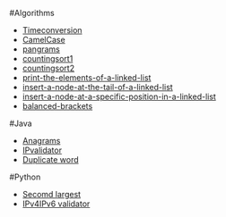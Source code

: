 #Algorithms
* [Timeconversion](https://www.hackerrank.com/challenges/time-conversion)
* [CamelCase](https://www.hackerrank.com/challenges/camelcase)
* [pangrams](https://www.hackerrank.com/challenges/pangrams)
* [countingsort1](https://www.hackerrank.com/challenges/countingsort1)
* [countingsort2](https://www.hackerrank.com/challenges/countingsort2)
* [print-the-elements-of-a-linked-list](https://www.hackerrank.com/challenges/print-the-elements-of-a-linked-list)
* [insert-a-node-at-the-tail-of-a-linked-list](https://www.hackerrank.com/challenges/insert-a-node-at-the-tail-of-a-linked-list)
* [insert-a-node-at-a-specific-position-in-a-linked-list](https://www.hackerrank.com/challenges/insert-a-node-at-a-specific-position-in-a-linked-list)
* [balanced-brackets](https://www.hackerrank.com/challenges/balanced-brackets)

#Java
* [Anagrams](https://www.hackerrank.com/challenges/java-anagrams/submissions/code/26922818)
* [IPvalidator](https://www.hackerrank.com/challenges/java-regex)
* [Duplicate word](https://www.hackerrank.com/challenges/duplicate-word)

#Python
* [Secomd largest](https://www.hackerrank.com/challenges/find-second-maximum-number-in-a-list)
* [IPv4IPv6 validator](https://www.hackerrank.com/challenges/ip-address-validation)
